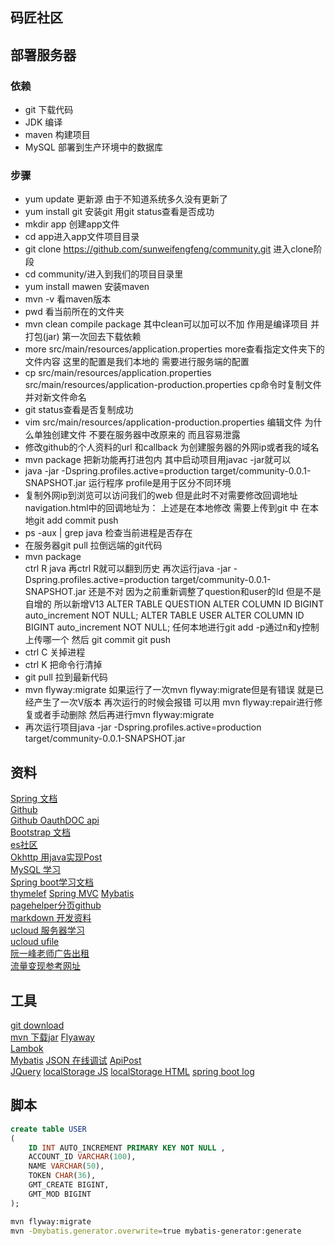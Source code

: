 ## 码匠社区

## 部署服务器
### 依赖
- git 下载代码
- JDK 编译
- maven 构建项目
- MySQL 部署到生产环境中的数据库  
### 步骤
- yum update 更新源 由于不知道系统多久没有更新了
- yum install git 安装git 用git status查看是否成功
- mkdir app 创建app文件
- cd app进入app文件项目目录
- git clone https://github.com/sunweifengfeng/community.git 进入clone阶段
- cd community/进入到我们的项目目录里  
- yum install mawen 安装maven
- mvn -v 看maven版本
- pwd 看当前所在的文件夹
- mvn clean compile package  其中clean可以加可以不加 作用是编译项目 并打包(jar) 第一次回去下载依赖
- more src/main/resources/application.properties more查看指定文件夹下的文件内容 这里的配置是我们本地的 需要进行服务端的配置
- cp src/main/resources/application.properties src/main/resources/application-production.properties cp命令时复制文件 并对新文件命名  
- git status查看是否复制成功
- vim src/main/resources/application-production.properties 编辑文件 为什么单独创建文件 不要在服务器中改原来的 而且容易泄露  
- 修改github的个人资料的url 和callback 为创建服务器的外网ip或者我的域名
- mvn package 把新功能再打进包内  其中启动项目用javac -jar就可以
- java -jar -Dspring.profiles.active=production target/community-0.0.1-SNAPSHOT.jar 运行程序 profile是用于区分不同环境
- 复制外网ip到浏览可以访问我们的web  但是此时不对需要修改回调地址navigation.html中的回调地址为：
<a th:href="@{https://github.com/login/oauth/authorize(client_id='2859958f9f059979ed3a',
redirect_uri=${#httpServletRequest.getServletContext().getAttribute('redirectUri')},scope='user',state=1)}">
上述是在本地修改 需要上传到git 中
在本地git add commit push
- ps -aux | grep java 检查当前进程是否存在
- 在服务器git pull 拉倒远端的git代码
- mvn package  
ctrl R java 再ctrl R就可以翻到历史 再次运行java -jar -Dspring.profiles.active=production target/community-0.0.1-SNAPSHOT.jar
还是不对 因为之前重新调整了question和user的Id 但是不是自增的 所以新增V13
ALTER TABLE QUESTION ALTER COLUMN ID BIGINT auto_increment NOT NULL;
ALTER TABLE USER ALTER COLUMN ID BIGINT auto_increment NOT NULL;
任何本地进行git add -p通过n和y控制上传哪一个 然后 git commit git push
- ctrl C 关掉进程
- ctrl K 把命令行清掉
- git pull 拉到最新代码
- mvn flyway:migrate 如果运行了一次mvn flyway:migrate但是有错误 就是已经产生了一次V版本 再次运行的时候会报错 
可以用 mvn flyway:repair进行修复或者手动删除
然后再进行mvn flyway:migrate
- 再次运行项目java -jar -Dspring.profiles.active=production target/community-0.0.1-SNAPSHOT.jar
## 资料
[Spring 文档](https://spring.io/guides)  
[Github](https://github.com/codedrinker/community)  
[Github OauthDOC api](https://docs.github.com/en/developers/apps/building-oauth-apps/creating-an-oauth-app)  
[Bootstrap 文档](https://v3.bootcss.com/css/#grid)  
[es社区](https://elasticsearch.cn/explore/)  
[Okhttp 用java实现Post](https://square.github.io/okhttp/)  
[MySQL 学习](https://www.runoob.com/mysql/mysql-create-database.html)  
[Spring boot学习文档](https://docs.spring.io/spring-boot/docs/2.0.0.RC1/reference/htmlsingle/)  
[thymelef](https://www.thymeleaf.org/doc/tutorials/3.0/usingthymeleaf.html#setting-attribute-values) 
[Spring MVC](https://docs.spring.io/spring-framework/docs/5.0.3.RELEASE/spring-framework-reference/web.html#mvc-handlermapping-interceptor) 
[Mybatis](http://mybatis.org/spring-boot-starter/mybatis-spring-boot-autoconfigure/)  
[pagehelper分页github](https://github.com/pagehelper/Mybatis-PageHelper/blob/master/wikis/zh/HowToUse.md)  
[markdown 开发资料](http://editor.md.ipandao.com/)  
[ucloud 服务器学习](https://console.ucloud.cn/ufile/ufile)  
[ucloud ufile](https://github.com/ucloud/ufile-sdk-java)     
[阮一峰老师广告出租](http://www.ruanyifeng.com/support.html)  
[流量变现参考网址](http://www.mawen.co/question/228)  
## 工具
[git download](https://git-scm.com/download)  
[mvn 下载jar](https://mvnrepository.com/artifact/com.squareup.okio/okio/3.0.0-alpha.5) 
[Flyaway](https://flywaydb.org/)  
[Lambok](https://projectlombok.org/setup/maven)  
[Mybatis](http://mybatis.org/spring-boot-starter/mybatis-spring-boot-autoconfigure/) 
[JSON 在线调试](https://jsoneditoronline.org/) 
[ApiPost](https://www.apipost.cn/)  
[JQuery](https://api.jquery.com/)
[localStorage JS](https://www.runoob.com/jsref/prop-win-localstorage.html)
[localStorage HTML](https://www.runoob.com/html/html5-webstorage.html)
[spring boot log](https://docs.spring.io/spring-boot/docs/current/reference/html/features.html#features.logging)  
## 脚本
```sql
create table USER
(
	ID INT AUTO_INCREMENT PRIMARY KEY NOT NULL ,
	ACCOUNT_ID VARCHAR(100),
	NAME VARCHAR(50),
	TOKEN CHAR(36),
	GMT_CREATE BIGINT,
	GMT_MOD BIGINT
);
```
```bash
mvn flyway:migrate
mvn -Dmybatis.generator.overwrite=true mybatis-generator:generate
```